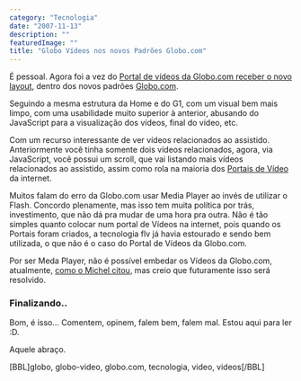 ```yaml
---
category: "Tecnologia"
date: "2007-11-13"
description: ""
featuredImage: ""
title: "Globo Vídeos nos novos Padrões Globo.com"
---
```


É pessoal. Agora foi a vez do [Portal de vídeos da Globo.com receber o novo layout](http://video.globo.com/), dentro dos novos padrões [Globo.com](http://www.globo.com/).

Seguindo a mesma estrutura da Home e do G1, com um visual bem mais limpo, com uma usabilidade muito superior à anterior, abusando do JavaScript para a visualização dos vídeos, final do vídeo, etc.

Com um recurso interessante de ver vídeos relacionados ao assistido. Anteriormente você tinha somente dois vídeos relacionados, agora, via JavaScript, você possui um scroll, que vai listando mais vídeos relacionados ao assistido, assim como rola na maioria dos [Portais de Vídeo](http://videolog.uol.com.br) da internet.

Muitos falam do erro da Globo.com usar Media Player ao invés de utilizar o Flash. Concordo plenamente, mas isso tem muita política por trás, investimento, que não dá pra mudar de uma hora pra outra. Não é tão simples quanto colocar num portal de Vídeos na internet, pois quando os Portais foram criados, a tecnologia flv já havia estourado e sendo bem utilizada, o que não é o caso do Portal de Vídeos da Globo.com.

Por ser Meda Player, não é possível embedar os Vídeos da Globo.com, atualmente, [como o Michel citou](http://www.viuisso.com.br/2007/11/12/globocom-videos-andou-pra-frente/), mas creio que futuramente isso será resolvido.

### Finalizando..

Bom, é isso... Comentem, opinem, falem bem, falem mal. Estou aqui para ler :D.

Aquele abraço.

\[BBL\]globo, globo-video, globo.com, tecnologia, video, videos\[/BBL\]

